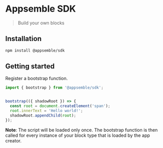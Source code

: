 # Appsemble SDK

> Build your own blocks

## Installation

```sh
npm install @appsemble/sdk
```

## Getting started

Register a bootstrap function.

```js
import { bootstrap } from '@appsemble/sdk';


bootstrap(({ shadowRoot }) => {
  const root = document.createElement('span');
  root.innerText = 'Hello world!';
  shadowRoot.appendChild(root);
});
```

**Note**: The script will be loaded only once. The bootstrap function is then called for every instance of your block type that is loaded by the app creator.
